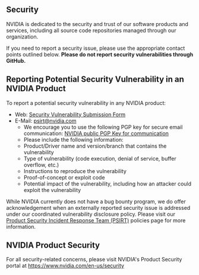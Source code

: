  ## Security

NVIDIA is dedicated to the security and trust of our software products and services, including all source code repositories managed through our organization.

If you need to report a security issue, please use the appropriate contact points outlined below. **Please do not report security vulnerabilities through GitHub.**

## Reporting Potential Security Vulnerability in an NVIDIA Product

To report a potential security vulnerability in any NVIDIA product:
- Web: [Security Vulnerability Submission Form](https://www.nvidia.com/object/submit-security-vulnerability.html)
- E-Mail: psirt@nvidia.com
    - We encourage you to use the following PGP key for secure email communication: [NVIDIA public PGP Key for communication](https://www.nvidia.com/en-us/security/pgp-key)
    - Please include the following information:
   	 - Product/Driver name and version/branch that contains the vulnerability
     - Type of vulnerability (code execution, denial of service, buffer overflow, etc.)
   	 - Instructions to reproduce the vulnerability
   	 - Proof-of-concept or exploit code
   	 - Potential impact of the vulnerability, including how an attacker could exploit the vulnerability

While NVIDIA currently does not have a bug bounty program, we do offer acknowledgement when an externally reported security issue is addressed under our coordinated vulnerability disclosure policy. Please visit our [Product Security Incident Response Team (PSIRT)](https://www.nvidia.com/en-us/security/psirt-policies/) policies page for more information.

## NVIDIA Product Security

For all security-related concerns, please visit NVIDIA's Product Security portal at https://www.nvidia.com/en-us/security